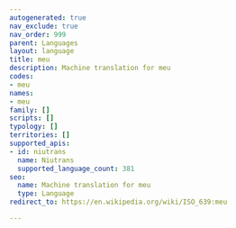 ```yaml
---
autogenerated: true
nav_exclude: true
nav_order: 999
parent: Languages
layout: language
title: meu
description: Machine translation for meu
codes:
- meu
names:
- meu
family: []
scripts: []
typology: []
territories: []
supported_apis:
- id: niutrans
  name: Niutrans
  supported_language_count: 381
seo:
  name: Machine translation for meu
  type: Language
redirect_to: https://en.wikipedia.org/wiki/ISO_639:meu

---
```


